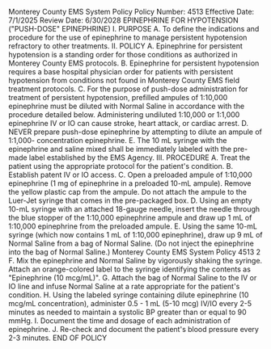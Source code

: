 Monterey County EMS System Policy
Policy Number: 4513
Effective Date: 7/1/2025
Review Date: 6/30/2028
EPINEPHRINE FOR HYPOTENSION
("PUSH-DOSE" EPINEPHRINE)
I. PURPOSE
A. To define the indications and procedure for the use of epinephrine to manage persistent
hypotension refractory to other treatments.
II. POLICY
A. Epinephrine for persistent hypotension is a standing order for those conditions as
authorized in Monterey County EMS protocols.
B. Epinephrine for persistent hypotension requires a base hospital physician order for
patients with persistent hypotension from conditions not found in Monterey County EMS
field treatment protocols.
C. For the purpose of push-dose administration for treatment of persistent hypotension,
prefilled ampules of 1:10,000 epinephrine must be diluted with Normal Saline in
accordance with the procedure detailed below. Administering undiluted 1:10,000 or
1:1,000 epinephrine IV or IO can cause stroke, heart attack, or cardiac arrest.
D. NEVER prepare push-dose epinephrine by attempting to dilute an ampule of 1:1,000-
concentration epinephrine.
E. The 10 mL syringe with the epinephrine and saline mixed shall be immediately labeled
with the pre-made label established by the EMS Agency.
III. PROCEDURE
A. Treat the patient using the appropriate protocol for the patient's condition.
B. Establish patent IV or IO access.
C. Open a preloaded ampule of 1:10,000 epinephrine (1 mg of epinephrine in a preloaded
10-mL ampule). Remove the yellow plastic cap from the ampule. Do not attach the
ampule to the Luer-Jet syringe that comes in the pre-packaged box.
D. Using an empty 10-mL syringe with an attached 18-gauge needle, insert the needle
through the blue stopper of the 1:10,000 epinephrine ampule and draw up 1 mL of
1:10,000 epinephrine from the preloaded ampule.
E. Using the same 10-mL syringe (which now contains 1 mL of 1:10,000 epinephrine), draw
up 9 mL of Normal Saline from a bag of Normal Saline. (Do not inject the epinephrine
into the bag of Normal Saline.)
Monterey County EMS System Policy 4513
2
F. Mix the epinephrine and Normal Saline by vigorously shaking the syringe. Attach an
orange-colored label to the syringe identifying the contents as "Epinephrine (10
mcg/mL)".
G. Attach the bag of Normal Saline to the IV or IO line and infuse Normal Saline at a rate
appropriate for the patient's condition.
H. Using the labeled syringe containing dilute epinephrine (10 mcg/mL concentration),
administer 0.5 - 1 mL (5-10 mcg) IV/IO every 2-5 minutes as needed to maintain a
systolic BP greater than or equal to 90 mmHg.
I. Document the time and dosage of each administration of epinephrine.
J. Re-check and document the patient's blood pressure every 2-3 minutes.
END OF POLICY

